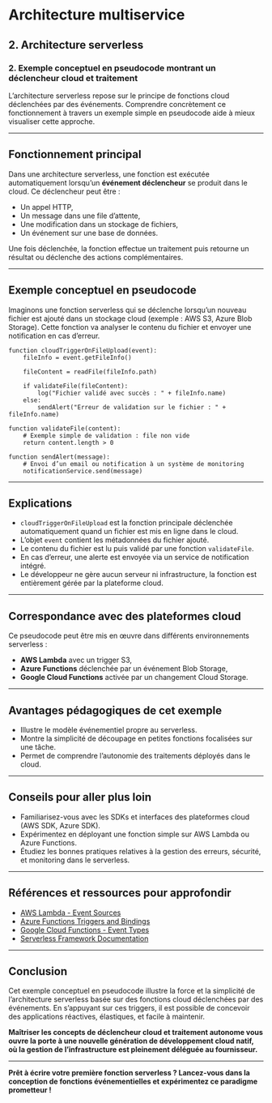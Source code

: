 # Architecture multiservice

## 2. Architecture serverless

### 2. Exemple conceptuel en pseudocode montrant un déclencheur cloud et traitement

L’architecture serverless repose sur le principe de fonctions cloud déclenchées par des événements. Comprendre concrètement ce fonctionnement à travers un exemple simple en pseudocode aide à mieux visualiser cette approche.

---

## Fonctionnement principal

Dans une architecture serverless, une fonction est exécutée automatiquement lorsqu’un **événement déclencheur** se produit dans le cloud. Ce déclencheur peut être :

- Un appel HTTP,
- Un message dans une file d’attente,
- Une modification dans un stockage de fichiers,
- Un événement sur une base de données.

Une fois déclenchée, la fonction effectue un traitement puis retourne un résultat ou déclenche des actions complémentaires.

---

## Exemple conceptuel en pseudocode

Imaginons une fonction serverless qui se déclenche lorsqu’un nouveau fichier est ajouté dans un stockage cloud (exemple : AWS S3, Azure Blob Storage). Cette fonction va analyser le contenu du fichier et envoyer une notification en cas d’erreur.

```pseudo
function cloudTriggerOnFileUpload(event):
    fileInfo = event.getFileInfo()
    
    fileContent = readFile(fileInfo.path)
    
    if validateFile(fileContent):
        log("Fichier validé avec succès : " + fileInfo.name)
    else:
        sendAlert("Erreur de validation sur le fichier : " + fileInfo.name)

function validateFile(content):
    # Exemple simple de validation : file non vide
    return content.length > 0

function sendAlert(message):
    # Envoi d’un email ou notification à un système de monitoring
    notificationService.send(message)
```

---

## Explications

- `cloudTriggerOnFileUpload` est la fonction principale déclenchée automatiquement quand un fichier est mis en ligne dans le cloud.
- L’objet `event` contient les métadonnées du fichier ajouté.
- Le contenu du fichier est lu puis validé par une fonction `validateFile`.
- En cas d’erreur, une alerte est envoyée via un service de notification intégré.
- Le développeur ne gère aucun serveur ni infrastructure, la fonction est entièrement gérée par la plateforme cloud.

---

## Correspondance avec des plateformes cloud

Ce pseudocode peut être mis en œuvre dans différents environnements serverless :

- **AWS Lambda** avec un trigger S3,
- **Azure Functions** déclenchée par un événement Blob Storage,
- **Google Cloud Functions** activée par un changement Cloud Storage.

---

## Avantages pédagogiques de cet exemple

- Illustre le modèle événementiel propre au serverless.
- Montre la simplicité de découpage en petites fonctions focalisées sur une tâche.
- Permet de comprendre l’autonomie des traitements déployés dans le cloud.

---

## Conseils pour aller plus loin

- Familiarisez-vous avec les SDKs et interfaces des plateformes cloud (AWS SDK, Azure SDK).
- Expérimentez en déployant une fonction simple sur AWS Lambda ou Azure Functions.
- Étudiez les bonnes pratiques relatives à la gestion des erreurs, sécurité, et monitoring dans le serverless.

---

## Références et ressources pour approfondir

- [AWS Lambda - Event Sources](https://docs.aws.amazon.com/lambda/latest/dg/lambda-invocation.html)  
- [Azure Functions Triggers and Bindings](https://learn.microsoft.com/en-us/azure/azure-functions/functions-triggers-bindings)  
- [Google Cloud Functions - Event Types](https://cloud.google.com/functions/docs/calling)  
- [Serverless Framework Documentation](https://www.serverless.com/framework/docs)

---

## Conclusion

Cet exemple conceptuel en pseudocode illustre la force et la simplicité de l’architecture serverless basée sur des fonctions cloud déclenchées par des événements. En s’appuyant sur ces triggers, il est possible de concevoir des applications réactives, élastiques, et facile à maintenir.

**Maîtriser les concepts de déclencheur cloud et traitement autonome vous ouvre la porte à une nouvelle génération de développement cloud natif, où la gestion de l’infrastructure est pleinement déléguée au fournisseur.**

---

**Prêt à écrire votre première fonction serverless ? Lancez-vous dans la conception de fonctions événementielles et expérimentez ce paradigme prometteur !**